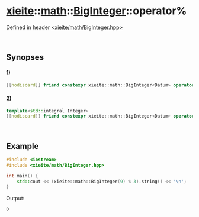 # [xieite](../../../../../xieite.md)\:\:[math](../../../../../math.md)\:\:[BigInteger<Datum>](../../../../BigInteger.md)\:\:operator%
Defined in header [<xieite/math/BigInteger.hpp>](../../../../../../../include/xieite/math/BigInteger.hpp)

&nbsp;

## Synopses
#### 1)
```cpp
[[nodiscard]] friend constexpr xieite::math::BigInteger<Datum> operator%(const xieite::math::BigInteger<Datum>& dividend, const xieite::math::BigInteger<Datum>& divisor);
```
#### 2)
```cpp
template<std::integral Integer>
[[nodiscard]] friend constexpr xieite::math::BigInteger<Datum> operator%(const xieite::math::BigInteger<Datum>& dividend, const Integer divisor);
```

&nbsp;

## Example
```cpp
#include <iostream>
#include <xieite/math/BigInteger.hpp>

int main() {
    std::cout << (xieite::math::BigInteger(9) % 3).string() << '\n';
}
```
Output:
```
0
```
